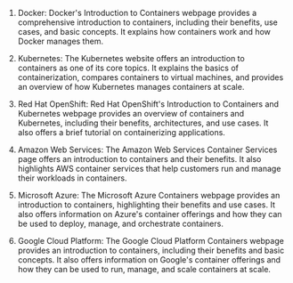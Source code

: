 

1. Docker: 
Docker's Introduction to Containers webpage provides a comprehensive introduction to containers, including their benefits, use cases, and basic concepts. It explains how containers work and how Docker manages them.

2. Kubernetes:
The Kubernetes website offers an introduction to containers as one of its core topics. It explains the basics of containerization, compares containers to virtual machines, and provides an overview of how Kubernetes manages containers at scale.

3. Red Hat OpenShift: 
Red Hat OpenShift's Introduction to Containers and Kubernetes webpage provides an overview of containers and Kubernetes, including their benefits, architectures, and use cases. It also offers a brief tutorial on containerizing applications.

4. Amazon Web Services:
The Amazon Web Services Container Services page offers an introduction to containers and their benefits. It also highlights AWS container services that help customers run and manage their workloads in containers.

5. Microsoft Azure:
The Microsoft Azure Containers webpage provides an introduction to containers, highlighting their benefits and use cases. It also offers information on Azure's container offerings and how they can be used to deploy, manage, and orchestrate containers.

6. Google Cloud Platform:
The Google Cloud Platform Containers webpage provides an introduction to containers, including their benefits and basic concepts. It also offers information on Google's container offerings and how they can be used to run, manage, and scale containers at scale.